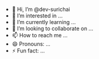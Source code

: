 - 👋 Hi, I’m @dev-surichai
- 👀 I’m interested in ...
- 🌱 I’m currently learning ...
- 💞️ I’m looking to collaborate on ...
- 📫 How to reach me ...
- 😄 Pronouns: ...
- ⚡ Fun fact: ...

<!---
dev-surichai/dev-surichai is a ✨ special ✨ repository because its `README.md` (this file) appears on your GitHub profile.
You can click the Preview link to take a look at your changes.
--->
